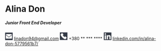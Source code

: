# Alina Don
##### Junior Front End Developer
![email icon](email-icon.jpg) linadon94@gmail.com
![phone icon](phone-icon.jpg) +380 ** *** ****
![linkedin icon](linkedin-icon.jpg) [linkedin.com/in/alina-don-5779561b7/](https://www.linkedin.com/in/alina-don-5779561b7/)